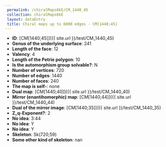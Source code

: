 ```yaml
--- 
 permalink: /chiralMaps6kE/CM_1440_45 
 collection: chiralMaps6kE
 layout: dataEntry
 title: Chiral maps up to 6000 edges - CM[1440;45]
---
```


- **ID**: [CM[1440;45]]({{ site.url }}/test/CM_1440_45)
- **Genus of the underlying surface**: 241
- **Length of the face**: 12
- **Valency**: 4
- **Length of the Petrie polygon**: 10
- **Is the automorphism group solvable?**: N
- **Number of vertices**: 720
- **Number of edges**: 1440
- **Number of faces**: 240
- **The map is self-**: none
- **Dual map**: [CM[1440;40]]({{ site.url }}/test/CM_1440_40)
- **Mirror (enantihomorphic) map**: [CM[1440;44]]({{ site.url }}/test/CM_1440_44)
- **Dual of the mirror image**: [CM[1440;35]]({{ site.url }}/test/CM_1440_35)
- **Z_q-Exponent?**: 2
- **No idea**:  3:44
- **No idea**: Y
- **No idea**: Y
- **Skeleton**: Sk(720;59)
- **Some other kind of skeleton**: nan
